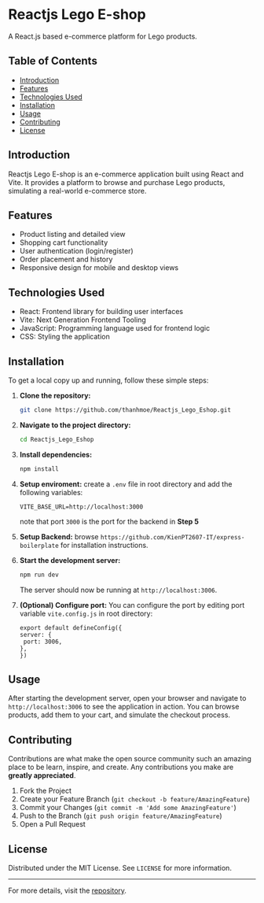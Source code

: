 # Reactjs Lego E-shop

A React.js based e-commerce platform for Lego products.

## Table of Contents

- [Introduction](#introduction)
- [Features](#features)
- [Technologies Used](#technologies-used)
- [Installation](#installation)
- [Usage](#usage)
- [Contributing](#contributing)
- [License](#license)

## Introduction

Reactjs Lego E-shop is an e-commerce application built using React and Vite. It provides a platform to browse and purchase Lego products, simulating a real-world e-commerce store.

## Features

- Product listing and detailed view
- Shopping cart functionality
- User authentication (login/register)
- Order placement and history
- Responsive design for mobile and desktop views

## Technologies Used

- React: Frontend library for building user interfaces
- Vite: Next Generation Frontend Tooling
- JavaScript: Programming language used for frontend logic
- CSS: Styling the application

## Installation

To get a local copy up and running, follow these simple steps:

1. **Clone the repository:**

   ```bash
   git clone https://github.com/thanhmoe/Reactjs_Lego_Eshop.git
   ```

2. **Navigate to the project directory:**

   ```bash
   cd Reactjs_Lego_Eshop
   ```

3. **Install dependencies:**

   ```bash
   npm install
   ```

4. **Setup enviroment:**
   create a `.env` file in root directory and add the following variables:

   ```plaintext
   VITE_BASE_URL=http://localhost:3000
   ```

   note that port `3000` is the port for the backend in **Step 5**

5. **Setup Backend:**
   browse `https://github.com/KienPT2607-IT/express-boilerplate` for installation instructions.

6. **Start the development server:**

   ```bash
   npm run dev
   ```

   The server should now be running at `http://localhost:3006`.

7. **(Optional) Configure port:**
   You can configure the port by editing port variable `vite.config.js` in root directory:

   ```plaintext
   export default defineConfig({
   server: {
    port: 3006,
   },
   })
   ```

## Usage

After starting the development server, open your browser and navigate to `http://localhost:3006` to see the application in action. You can browse products, add them to your cart, and simulate the checkout process.

## Contributing

Contributions are what make the open source community such an amazing place to be learn, inspire, and create. Any contributions you make are **greatly appreciated**.

1. Fork the Project
2. Create your Feature Branch (`git checkout -b feature/AmazingFeature`)
3. Commit your Changes (`git commit -m 'Add some AmazingFeature'`)
4. Push to the Branch (`git push origin feature/AmazingFeature`)
5. Open a Pull Request

## License

Distributed under the MIT License. See `LICENSE` for more information.

---

For more details, visit the [repository](https://github.com/thanhmoe/Reactjs_Lego_Eshop).
